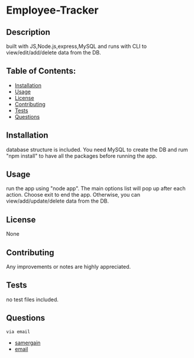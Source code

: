 # Employee-Tracker

  ## Description
   built with JS,Node.js,express,MySQL and runs with CLI to view/edit/add/delete data from the DB.
  ## Table of Contents:
  * [Installation](#Installation)
  * [Usage](#usage)
  * [License](#license)
  * [Contributing](#contributing)
  * [Tests](#tests)
  * [Questions](#questions)
  
  ## Installation
  database structure is included. You need MySQL to create the DB and rum "npm install" to have all the packages before running the app.
  ## Usage
  run the app using "node app". The main options list will pop up after each action. Choose exit to end the app. Otherwise, you can view/add/update/delete data from the DB.
  ## License
  None
  ## Contributing
  Any improvements or notes are highly appreciated.
  ## Tests
  no test files included.
  ## Questions
    via email
   * [samergain](https://github.com/samergain)
   * [email](samersadon@gmail.com)
